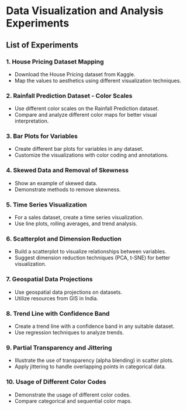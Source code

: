 # Data Visualization and Analysis Experiments

## List of Experiments

### 1. House Pricing Dataset Mapping
- Download the House Pricing dataset from Kaggle.
- Map the values to aesthetics using different visualization techniques.

### 2. Rainfall Prediction Dataset - Color Scales
- Use different color scales on the Rainfall Prediction dataset.
- Compare and analyze different color maps for better visual interpretation.

### 3. Bar Plots for Variables
- Create different bar plots for variables in any dataset.
- Customize the visualizations with color coding and annotations.

### 4. Skewed Data and Removal of Skewness
- Show an example of skewed data.
- Demonstrate methods to remove skewness.

### 5. Time Series Visualization
- For a sales dataset, create a time series visualization.
- Use line plots, rolling averages, and trend analysis.

### 6. Scatterplot and Dimension Reduction
- Build a scatterplot to visualize relationships between variables.
- Suggest dimension reduction techniques (PCA, t-SNE) for better visualization.

### 7. Geospatial Data Projections
- Use geospatial data projections on datasets.
- Utilize resources from GIS in India.

### 8. Trend Line with Confidence Band
- Create a trend line with a confidence band in any suitable dataset.
- Use regression techniques to analyze trends.

### 9. Partial Transparency and Jittering
- Illustrate the use of transparency (alpha blending) in scatter plots.
- Apply jittering to handle overlapping points in categorical data.

### 10. Usage of Different Color Codes
- Demonstrate the usage of different color codes.
- Compare categorical and sequential color maps.
